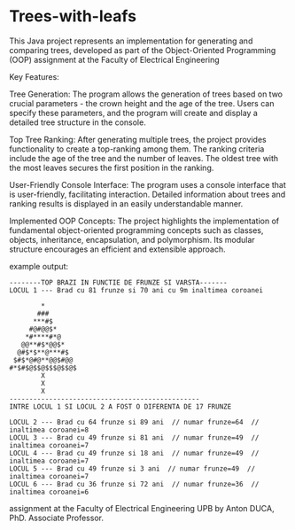 # Trees-with-leafs
 This Java project represents an implementation for generating and comparing trees, developed as part of the Object-Oriented Programming (OOP) assignment at the Faculty of Electrical Engineering
 
  Key Features:

Tree Generation: The program allows the generation of trees based on two crucial parameters - the crown height and the age of the tree. Users can specify these parameters, and the program will create and display a detailed tree structure in the console.

Top Tree Ranking: After generating multiple trees, the project provides functionality to create a top-ranking among them. The ranking criteria include the age of the tree and the number of leaves. The oldest tree with the most leaves secures the first position in the ranking.

User-Friendly Console Interface: The program uses a console interface that is user-friendly, facilitating interaction. Detailed information about trees and ranking results is displayed in an easily understandable manner.

Implemented OOP Concepts: The project highlights the implementation of fundamental object-oriented programming concepts such as classes, objects, inheritance, encapsulation, and polymorphism. Its modular structure encourages an efficient and extensible approach.
 
 example output:
 ```
 --------TOP BRAZI IN FUNCTIE DE FRUNZE SI VARSTA------- 
 LOCUL 1 --- Brad cu 81 frunze si 70 ani cu 9m inaltimea coroanei
          
         *
        ###
       ***#$
      #@#@@$*
     *#****#*@
    @@**#$*@@$*
   @#$*$**@***#$
  $#$*@#@**@@$#@@
 #*$#$@$$@$$$@$$@$
         X
         X
         X
 ------------------------------------------------
 INTRE LOCUL 1 SI LOCUL 2 A FOST O DIFERENTA DE 17 FRUNZE

 LOCUL 2 --- Brad cu 64 frunze si 89 ani  // numar frunze=64  // inaltimea coroanei=8
 LOCUL 3 --- Brad cu 49 frunze si 81 ani  // numar frunze=49  // inaltimea coroanei=7
 LOCUL 4 --- Brad cu 49 frunze si 18 ani  // numar frunze=49  // inaltimea coroanei=7
 LOCUL 5 --- Brad cu 49 frunze si 3 ani  // numar frunze=49  // inaltimea coroanei=7
 LOCUL 6 --- Brad cu 36 frunze si 72 ani  // numar frunze=36  // inaltimea coroanei=6
```


assignment at the Faculty of Electrical Engineering UPB by Anton DUCA, PhD. Associate Professor.
</br>

